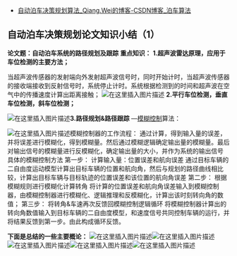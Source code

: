 - [自动泊车决策规划算法_Qiang.Wei的博客-CSDN博客_泊车算法](https://blog.csdn.net/weixin_45600421/article/details/104830435)

## 自动泊车决策规划论文知识小结（1）

**论文题：自动泊车系统的路径规划及跟踪**
**重点知识：**
**1.超声波雷达原理，应用于车位检测的主要方法；**

当超声波传感器的发射端向外发射超声波信号时，同时开始计时，当超声波传感器的接收端接收到反射信号时，系统停止计时。系统根据检测到的时间和超声波在空气中的传播速度计算出距离接触；
![在这里插入图片描述](https://img-blog.csdnimg.cn/2020031222280794.png?x-oss-process=image/watermark,type_ZmFuZ3poZW5naGVpdGk,shadow_10,text_aHR0cHM6Ly9ibG9nLmNzZG4ubmV0L3dlaXhpbl80NTYwMDQyMQ==,size_16,color_FFFFFF,t_70)
**2.平行车位检测，垂直车位检测，斜车位检测；**

![在这里插入图片描述](https://img-blog.csdnimg.cn/20200312225012475.png?x-oss-process=image/watermark,type_ZmFuZ3poZW5naGVpdGk,shadow_10,text_aHR0cHM6Ly9ibG9nLmNzZG4ubmV0L3dlaXhpbl80NTYwMDQyMQ==,size_16,color_FFFFFF,t_70)**3.路径规划&路径跟踪**
—[模糊控制](https://so.csdn.net/so/search?q=模糊控制&spm=1001.2101.3001.7020)算法：

![在这里插入图片描述](https://img-blog.csdnimg.cn/20200312224007820.png?x-oss-process=image/watermark,type_ZmFuZ3poZW5naGVpdGk,shadow_10,text_aHR0cHM6Ly9ibG9nLmNzZG4ubmV0L3dlaXhpbl80NTYwMDQyMQ==,size_16,color_FFFFFF,t_70)模糊控制器的工作流程：
通过计算，得到输入量的误差，并将误差进行模糊化，得到模糊量。然后通过模糊逻辑确定输出量的模糊量。最后对输出信号的模糊量进行反模糊化，确定输出量的大小，并作为系统的输出信号
具体的模糊控制方法
第一步：
计算输入量：位置误差和航向误差
通过目标车辆的二自由度运动模型计算出目标车辆的位置和航向角，然后与规划的路径曲线相比较，计算出目标车辆与目标轨迹的位置误差和该位置的航向角误差
第二步：
根据模糊规则进行模糊化计算转角
将计算的位置误差和航向角误差输入到模糊控制器，由模糊控制器进行模糊化、逻辑推理和反模糊化，计算出该时刻转向角的数值；
第三步：
将转角&车速再次反馈回模糊控制逻辑循环
将模糊控制器计算出的转向角数值输入到目标车辆的二自由度模型，和速度信号共同控制车辆的运行，并将结果反馈到第一步。由此构成循环反馈。

**下面是总结的一些主要概论：**
![在这里插入图片描述](https://img-blog.csdnimg.cn/20200312224111115.png?x-oss-process=image/watermark,type_ZmFuZ3poZW5naGVpdGk,shadow_10,text_aHR0cHM6Ly9ibG9nLmNzZG4ubmV0L3dlaXhpbl80NTYwMDQyMQ==,size_16,color_FFFFFF,t_70)![在这里插入图片描述](https://img-blog.csdnimg.cn/20200312224131300.png?x-oss-process=image/watermark,type_ZmFuZ3poZW5naGVpdGk,shadow_10,text_aHR0cHM6Ly9ibG9nLmNzZG4ubmV0L3dlaXhpbl80NTYwMDQyMQ==,size_16,color_FFFFFF,t_70)![在这里插入图片描述](https://img-blog.csdnimg.cn/2020031222420295.png?x-oss-process=image/watermark,type_ZmFuZ3poZW5naGVpdGk,shadow_10,text_aHR0cHM6Ly9ibG9nLmNzZG4ubmV0L3dlaXhpbl80NTYwMDQyMQ==,size_16,color_FFFFFF,t_70)![在这里插入图片描述](https://img-blog.csdnimg.cn/20200312224216696.png?x-oss-process=image/watermark,type_ZmFuZ3poZW5naGVpdGk,shadow_10,text_aHR0cHM6Ly9ibG9nLmNzZG4ubmV0L3dlaXhpbl80NTYwMDQyMQ==,size_16,color_FFFFFF,t_70)![在这里插入图片描述](https://img-blog.csdnimg.cn/20200312224233301.png?x-oss-process=image/watermark,type_ZmFuZ3poZW5naGVpdGk,shadow_10,text_aHR0cHM6Ly9ibG9nLmNzZG4ubmV0L3dlaXhpbl80NTYwMDQyMQ==,size_16,color_FFFFFF,t_70)